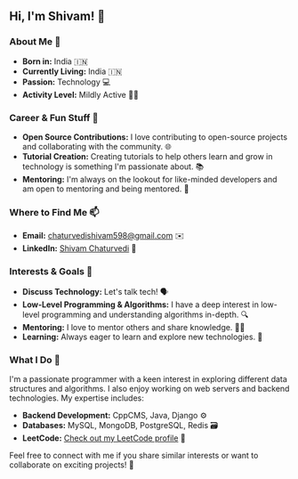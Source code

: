 ## Hi, I'm Shivam! 👋

### About Me 🌟
- **Born in:** India 🇮🇳
- **Currently Living:** India 🇮🇳
- **Passion:** Technology 💻
- **Activity Level:** Mildly Active 🚶‍♂️

### Career & Fun Stuff 🎉
- **Open Source Contributions:** I love contributing to open-source projects and collaborating with the community. 🌐
- **Tutorial Creation:** Creating tutorials to help others learn and grow in technology is something I'm passionate about. 📚
- **Mentoring:** I'm always on the lookout for like-minded developers and am open to mentoring and being mentored. 🤝

### Where to Find Me 📫
- **Email:** [chaturvedishivam598@gmail.com](mailto:chaturvedishivam598@gmail.com) ✉️
- **LinkedIn:** [Shivam Chaturvedi](https://www.linkedin.com/in/shivam-chaturvedi-77629321a) 💼

### Interests & Goals 🚀
- **Discuss Technology:** Let's talk tech! 🗣️
- **Low-Level Programming & Algorithms:** I have a deep interest in low-level programming and understanding algorithms in-depth. 🔍
- **Mentoring:** I love to mentor others and share knowledge. 🧑‍🏫
- **Learning:** Always eager to learn and explore new technologies. 📖

### What I Do 🔧
I'm a passionate programmer with a keen interest in exploring different data structures and algorithms. I also enjoy working on web servers and backend technologies. My expertise includes:

- **Backend Development:** CppCMS, Java, Django ⚙️
- **Databases:** MySQL, MongoDB, PostgreSQL, Redis 🗃️
- **LeetCode:** [Check out my LeetCode profile](https://leetcode.com/u/Shivam-Chaturvedi/) 🔗

Feel free to connect with me if you share similar interests or want to collaborate on exciting projects! 🚀

